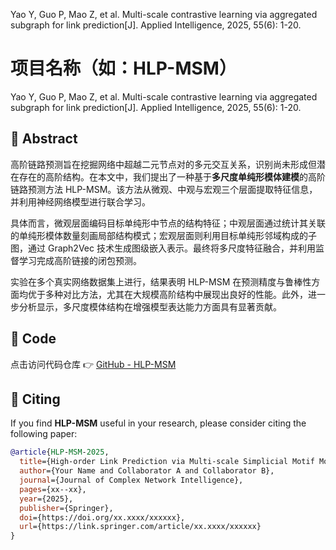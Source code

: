 
Yao Y, Guo P, Mao Z, et al. Multi-scale contrastive learning via aggregated subgraph for link prediction[J]. Applied Intelligence, 2025, 55(6): 1-20.

# 项目名称（如：HLP-MSM）

Yao Y, Guo P, Mao Z, et al. Multi-scale contrastive learning via aggregated subgraph for link prediction[J]. Applied Intelligence, 2025, 55(6): 1-20.


## 🧠 Abstract

高阶链路预测旨在挖掘网络中超越二元节点对的多元交互关系，识别尚未形成但潜在存在的高阶结构。在本文中，我们提出了一种基于**多尺度单纯形模体建模**的高阶链路预测方法 HLP-MSM。该方法从微观、中观与宏观三个层面提取特征信息，并利用神经网络模型进行联合学习。

具体而言，微观层面编码目标单纯形中节点的结构特征；中观层面通过统计其关联的单纯形模体数量刻画局部结构模式；宏观层面则利用目标单纯形邻域构成的子图，通过 Graph2Vec 技术生成图级嵌入表示。最终将多尺度特征融合，并利用监督学习完成高阶链接的闭包预测。

实验在多个真实网络数据集上进行，结果表明 HLP-MSM 在预测精度与鲁棒性方面均优于多种对比方法，尤其在大规模高阶结构中展现出良好的性能。此外，进一步分析显示，多尺度模体结构在增强模型表达能力方面具有显著贡献。

## 🔗 Code

点击访问代码仓库 👉 [GitHub - HLP-MSM](https://github.com/YourRepo/HLP-MSM)

## 📝 Citing

If you find **HLP-MSM** useful in your research, please consider citing the following paper:

```bibtex
@article{HLP-MSM-2025,
  title={High-order Link Prediction via Multi-scale Simplicial Motif Modeling},
  author={Your Name and Collaborator A and Collaborator B},
  journal={Journal of Complex Network Intelligence},
  pages={xx--xx},
  year={2025},
  publisher={Springer},
  doi={https://doi.org/xx.xxxx/xxxxxx},
  url={https://link.springer.com/article/xx.xxxx/xxxxxx}
}
